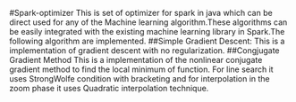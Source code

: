 #Spark-optimizer
This is set of optimizer for spark in java which can be direct used for any of the Machine learning algorithm.These algorithms can be easily integrated with the existing machine learning library in Spark.The following algorithm are implemented.
##Simple Gradient Descent:
 This is a implementation of gradient descent with no regularization.
##Congjugate Gradient Method
This is a implementation of the nonlinear conjugate gradient method to find the local minimum of function. For line search it uses StrongWolfe condition with bracketing and for interpolation in the zoom phase it uses Quadratic interpolation technique.
 